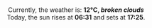 <p  align="center"><br/>Currently, the weather is: <b> 12°C, <i>broken clouds</i></b></br>Today, the sun rises at <b>06:31</b> and sets at <b>17:25</b>.</p>